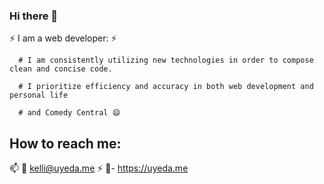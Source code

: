 ### Hi there 👋 

⚡ I am a web developer: ⚡ 

      # I am consistently utilizing new technologies in order to compose clean and concise code.
      
      # I prioritize efficiency and accuracy in both web development and personal life
      
      # and Comedy Central 😄


## How to reach me: 

📫 💬 kelli@uyeda.me
⚡ 💬- https://uyeda.me

  


<!--- - 🔭 I’m currently working on ...
- 🌱 I’m currently learning ...
- 👯 I’m looking to collaborate on ...
- 🤔 I’m looking for help with ...
- 💬 Ask me about ...
- 📫 How to reach me: ...
- 😄 Pronouns: ...
- ⚡ Fun fact: ... --!>

